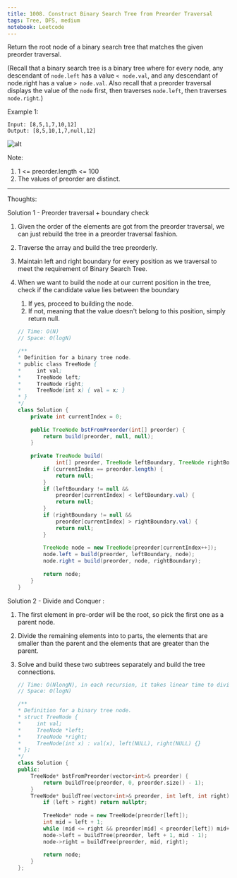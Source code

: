 ```yaml
---
title: 1008. Construct Binary Search Tree from Preorder Traversal
tags: Tree, DFS, medium
notebook: Leetcode
---
```


Return the root node of a binary search tree that matches the given preorder traversal.

(Recall that a binary search tree is a binary tree where for every node, any descendant of `node.left` has a value `< node.val`, and any descendant of node.right has a value `> node.val`.  Also recall that a preorder traversal displays the value of the `node` first, then traverses `node.left`, then traverses `node.right`.)

 

Example 1:
```
Input: [8,5,1,7,10,12]
Output: [8,5,10,1,7,null,12]
```
![alt](https://assets.leetcode.com/uploads/2019/03/06/1266.png)

Note: 
1. 1 <= preorder.length <= 100
2. The values of preorder are distinct.
----------
Thoughts:

Solution 1 - Preorder traversal + boundary check
1. Given the order of the elements are got from the preorder traversal, we can just rebuild the tree in a preorder traversal fashion.
2. Traverse the array and build the tree preorderly.
3. Maintain left and right boundary for every position as we traversal to meet the requirement of Binary Search Tree.
4. When we want to build the node at our current position in the tree, check if the candidate value lies between the boundary
   1. If yes, proceed to building the node.
   2. If not, meaning that the value doesn't belong to this position, simply return null. 

    ```Java
    // Time: O(N)
    // Space: O(logN)

    /**
    * Definition for a binary tree node.
    * public class TreeNode {
    *     int val;
    *     TreeNode left;
    *     TreeNode right;
    *     TreeNode(int x) { val = x; }
    * }
    */
    class Solution {
        private int currentIndex = 0;
        
        public TreeNode bstFromPreorder(int[] preorder) {
            return build(preorder, null, null);
        }
        
        private TreeNode build(
                int[] preorder, TreeNode leftBoundary, TreeNode rightBoundary) {
            if (currentIndex == preorder.length) {
                return null;
            }
            if (leftBoundary != null && 
                preorder[currentIndex] < leftBoundary.val) {
                return null;
            }
            if (rightBoundary != null && 
                preorder[currentIndex] > rightBoundary.val) {
                return null;
            }
            
            TreeNode node = new TreeNode(preorder[currentIndex++]);
            node.left = build(preorder, leftBoundary, node);
            node.right = build(preorder, node, rightBoundary);
            
            return node;
        }
    }
    ```

Solution 2 - Divide and Conquer :
   1. The first element in pre-order will be the root, so pick the first one as a parent node.
   2. Divide the remaining elements into to parts, the elements that are smaller than the parent and the elements that are greater than the parent.
   3. Solve and build these two subtrees separately and build the tree connections.

        ```c++
        // Time: O(NlongN), in each recursion, it takes linear time to divide the array into two. Totally logN levels of recursion
        // Space: O(logN)

        /**
        * Definition for a binary tree node.
        * struct TreeNode {
        *     int val;
        *     TreeNode *left;
        *     TreeNode *right;
        *     TreeNode(int x) : val(x), left(NULL), right(NULL) {}
        * };
        */
        class Solution {
        public:
            TreeNode* bstFromPreorder(vector<int>& preorder) {
                return buildTree(preorder, 0, preorder.size() - 1);
            }
            TreeNode* buildTree(vector<int>& preorder, int left, int right) {
                if (left > right) return nullptr;
                
                TreeNode* node = new TreeNode(preorder[left]);
                int mid = left + 1;
                while (mid <= right && preorder[mid] < preorder[left]) mid++;
                node->left = buildTree(preorder, left + 1, mid - 1);
                node->right = buildTree(preorder, mid, right);
                
                return node;
            }
        };

        ```